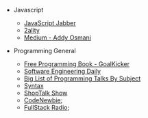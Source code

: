 * Javascript

  * [JavaScript Jabber](https://devchat.tv/js-jabber)
  * [2ality](2ality.com/)
  * [Medium - Addy Osmani](https://medium.com/@addyosmani)

* Programming General

  * [Free Programming Book - GoalKicker](http://books.goalkicker.com/)
  * [Software Engineering Daily](https://softwareengineeringdaily.com/)
  * [Big List of Programming Talks By Subject](https://github.com/hellerve/programming-talks)
  * [Syntax](https://syntax.fm/)
  * [ShopTalk Show](http://shoptalkshow.com/)
  * [CodeNewbie](https://www.codenewbie.org/podcast);
  * [FullStack Radio](http://www.fullstackradio.com/);

